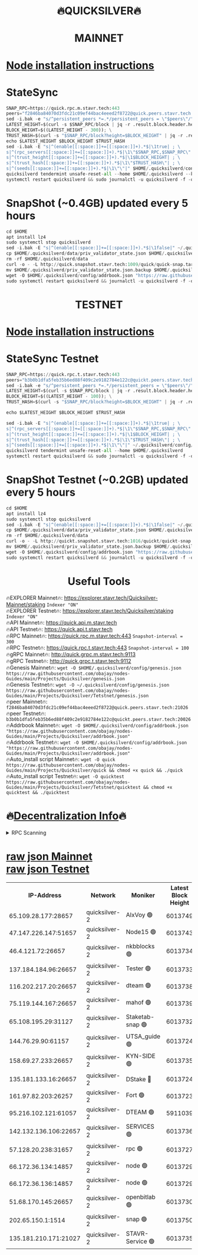 <h1 align="center"> 🔥QUICKSILVER🔥</h1>

<h1 align="center"> MAINNET</h1>

[Node installation instructions](https://github.com/obajay/nodes-Guides/tree/main/Projects/Quicksilver)
=

# StateSync
```python
SNAP_RPC=https://quick.rpc.m.stavr.tech:443
peers="f2846ba84070d3fdc21c09ef44bac4eeed2f8722@quick.peers.stavr.tech:21026"
sed -i.bak -e "s/^persistent_peers *=.*/persistent_peers = \"$peers\"/" $HOME/.quicksilverd/config/config.toml
LATEST_HEIGHT=$(curl -s $SNAP_RPC/block | jq -r .result.block.header.height); \
BLOCK_HEIGHT=$((LATEST_HEIGHT - 300)); \
TRUST_HASH=$(curl -s "$SNAP_RPC/block?height=$BLOCK_HEIGHT" | jq -r .result.block_id.hash)
echo $LATEST_HEIGHT $BLOCK_HEIGHT $TRUST_HASH
sed -i.bak -E "s|^(enable[[:space:]]+=[[:space:]]+).*$|\1true| ; \
s|^(rpc_servers[[:space:]]+=[[:space:]]+).*$|\1\"$SNAP_RPC,$SNAP_RPC\"| ; \
s|^(trust_height[[:space:]]+=[[:space:]]+).*$|\1$BLOCK_HEIGHT| ; \
s|^(trust_hash[[:space:]]+=[[:space:]]+).*$|\1\"$TRUST_HASH\"| ; \
s|^(seeds[[:space:]]+=[[:space:]]+).*$|\1\"\"|" $HOME/.quicksilverd/config/config.toml
quicksilverd tendermint unsafe-reset-all --home $HOME/.quicksilverd --keep-addr-book
systemctl restart quicksilverd && sudo journalctl -u quicksilverd -f -o cat
```

# SnapShot (~0.4GB) updated every 5 hours
```python
cd $HOME
apt install lz4
sudo systemctl stop quicksilverd
sed -i.bak -E "s|^(enable[[:space:]]+=[[:space:]]+).*$|\1false|" ~/.quicksilverd/config/config.toml
cp $HOME/.quicksilverd/data/priv_validator_state.json $HOME/.quicksilverd/priv_validator_state.json.backup
rm -rf $HOME/.quicksilverd/data
curl -o - -L http://quick.snapshot.stavr.tech:1009/quick/quick-snap.tar.lz4 | lz4 -c -d - | tar -x -C $HOME/.quicksilverd --strip-components 2
mv $HOME/.quicksilverd/priv_validator_state.json.backup $HOME/.quicksilverd/data/priv_validator_state.json
wget -O $HOME/.quicksilverd/config/addrbook.json "https://raw.githubusercontent.com/obajay/nodes-Guides/main/Projects/Quicksilver/addrbook.json"
sudo systemctl restart quicksilverd && journalctl -u quicksilverd -f -o cat
```

<h1 align="center"> TESTNET</h1>

[Node installation instructions](https://github.com/obajay/nodes-Guides/tree/main/Projects/Quicksilver/Tetstnet)
=

# StateSync Testnet
```python
SNAP_RPC=https://quick.rpc.t.stavr.tech:443
peers="b3b0b1dfa5feb35b6ed88f409c2e9182784e122c@quickt.peers.stavr.tech:20026"
sed -i.bak -e "s/^persistent_peers *=.*/persistent_peers = \"$peers\"/" $HOME/.quicksilverd/config/config.toml
LATEST_HEIGHT=$(curl -s $SNAP_RPC/block | jq -r .result.block.header.height); \
BLOCK_HEIGHT=$((LATEST_HEIGHT - 100)); \
TRUST_HASH=$(curl -s "$SNAP_RPC/block?height=$BLOCK_HEIGHT" | jq -r .result.block_id.hash)

echo $LATEST_HEIGHT $BLOCK_HEIGHT $TRUST_HASH

sed -i.bak -E "s|^(enable[[:space:]]+=[[:space:]]+).*$|\1true| ; \
s|^(rpc_servers[[:space:]]+=[[:space:]]+).*$|\1\"$SNAP_RPC,$SNAP_RPC\"| ; \
s|^(trust_height[[:space:]]+=[[:space:]]+).*$|\1$BLOCK_HEIGHT| ; \
s|^(trust_hash[[:space:]]+=[[:space:]]+).*$|\1\"$TRUST_HASH\"| ; \
s|^(seeds[[:space:]]+=[[:space:]]+).*$|\1\"\"|" ~/.quicksilverd/config/config.toml
quicksilverd tendermint unsafe-reset-all --home $HOME/.quicksilverd
systemctl restart quicksilverd && sudo journalctl -u quicksilverd -f -o cat

```

# SnapShot Testnet (~0.2GB) updated every 5 hours
```python
cd $HOME
apt install lz4
sudo systemctl stop quicksilverd
sed -i.bak -E "s|^(enable[[:space:]]+=[[:space:]]+).*$|\1false|" ~/.quicksilverd/config/config.toml
cp $HOME/.quicksilverd/data/priv_validator_state.json $HOME/.quicksilverd/priv_validator_state.json.backup
rm -rf $HOME/.quicksilverd/data
curl -o - -L http://quickt.snapshot.stavr.tech:1016/quickt/quickt-snap.tar.lz4 | lz4 -c -d - | tar -x -C $HOME/.quicksilverd --strip-components 2
mv $HOME/.quicksilverd/priv_validator_state.json.backup $HOME/.quicksilverd/data/priv_validator_state.json
wget -O $HOME/.quicksilverd/config/addrbook.json "https://raw.githubusercontent.com/obajay/nodes-Guides/main/Projects/Quicksilver/Tetstnet/addrbook.json"
sudo systemctl restart quicksilverd && journalctl -u quicksilverd -f -o cat
```
 <h1 align="center"> Useful Tools</h1>

🔥EXPLORER Mainnet🔥:        https://explorer.stavr.tech/Quicksilver-Mainnet/staking    `Indexer "ON"` \
🔥EXPLORER Testnet🔥:        https://explorer.stavr.tech/Quicksilver/staking	        `Indexer "ON"` \
🔥API Mainnet🔥: 			 https://quick.api.m.stavr.tech \
🔥API Testnet🔥: 			 https://quick.api.t.stavr.tech \
🔥RPC Mainnet🔥:             https://quick.rpc.m.stavr.tech:443              `Snapshot-interval = 300` \
🔥RPC Testnet🔥:             https://quick.rpc.t.stavr.tech:443              `Snapshot-interval = 100` \
🔥gRPC Mainnet🔥:                    http://quick.grpc.m.stavr.tech:9113 \
🔥gRPC Testnet🔥:                    http://quick.grpc.t.stavr.tech:9112 \
🔥Genesis Mainnet🔥: `wget -O $HOME/.quicksilverd/config/genesis.json https://raw.githubusercontent.com/obajay/nodes-Guides/main/Projects/Quicksilver/genesis.json` \
🔥Genesis Testnet🔥: `wget -O ~/.quicksilverd/config/genesis.json https://raw.githubusercontent.com/obajay/nodes-Guides/main/Projects/Quicksilver/Tetstnet/genesis.json` \
🔥peer Mainnet🔥:					 `f2846ba84070d3fdc21c09ef44bac4eeed2f8722@quick.peers.stavr.tech:21026` \
🔥peer Testnet🔥:					 `b3b0b1dfa5feb35b6ed88f409c2e9182784e122c@quickt.peers.stavr.tech:20026` \
🔥Addrbook Mainnet🔥:    ```wget -O $HOME/.quicksilverd/config/addrbook.json "https://raw.githubusercontent.com/obajay/nodes-Guides/main/Projects/Quicksilver/addrbook.json"``` \
🔥Addrbook Testnet🔥:    ```wget -O $HOME/.quicksilverd/config/addrbook.json "https://raw.githubusercontent.com/obajay/nodes-Guides/main/Projects/Quicksilver/addrbook.json"``` \
🔥Auto_install script Mainnet🔥: ```wget -O quick https://raw.githubusercontent.com/obajay/nodes-Guides/main/Projects/Quicksilver/quick && chmod +x quick && ./quick``` \
🔥Auto_install script Testnet🔥: ```wget -O quicktest https://raw.githubusercontent.com/obajay/nodes-Guides/main/Projects/Quicksilver/Tetstnet/quicktest && chmod +x quicktest && ./quicktest```

🔥[Decentralization Info](https://github.com/obajay/StateSync-snapshots/tree/main/Projects/Quicksilver/Decentralization)🔥
=

<details>
<summary>RPC Scanning</summary>

<h2 align="center"> We scan nodes in real time every 4 hours. And we provide the final result of RPC endpoints.
We cannot influence the operation of these nodes in any way. </h2>


```python
If Voting Power is higher than 0 --> then the Node is a validator of the network and may be subject to attack and be a potential threat to the chain.
```
```python
We marked such validators with a red symbol
```

</details>

[raw json Mainnet](https://rpc-check.quickm.stavr.tech/quickm/rpc-quickm-result.json) \
[raw json Testnet](https://github.com/obajay/StateSync-snapshots/tree/main/Projects/Quicksilver/Rpc-Check-Testnet)
=


<table><tr><th>IP-Address</th><th>Network</th><th>Moniker</th><th>Latest Block Height</th><th>Earliest Block Height</th><th>Catching Up</th><th>Tx Index</th><th>Voting Power</th><th>Scan Time</th></tr><tr><td>65.109.28.177:28657</td><td>quicksilver-2</td><td>AlxVoy 🟢</td><td>6013749</td><td>3562001</td><td>False</td><td>off</td><td>0</td><td>2024-02-17T18:53:24.216369176UTC</td></tr><tr><td>47.147.226.147:51657</td><td>quicksilver-2</td><td>Node15 🟢</td><td>6013743</td><td>5151648</td><td>False</td><td>off</td><td>0</td><td>2024-02-17T18:52:46.584937521UTC</td></tr><tr><td>46.4.121.72:26657</td><td>quicksilver-2</td><td>nkbblocks 🟢</td><td>6013734</td><td>5434601</td><td>False</td><td>on</td><td>0</td><td>2024-02-17T18:51:56.056597277UTC</td></tr><tr><td>137.184.184.96:26657</td><td>quicksilver-2</td><td>Tester 🟢</td><td>6013733</td><td>5550692</td><td>False</td><td>off</td><td>0</td><td>2024-02-17T18:51:49.462668904UTC</td></tr><tr><td>116.202.217.20:26657</td><td>quicksilver-2</td><td>dteam 🟢</td><td>6013738</td><td>5581001</td><td>False</td><td>on</td><td>0</td><td>2024-02-17T18:52:16.138307939UTC</td></tr><tr><td>75.119.144.167:26657</td><td>quicksilver-2</td><td>mahof 🟢</td><td>6013739</td><td>5654794</td><td>False</td><td>on</td><td>0</td><td>2024-02-17T18:52:28.886365121UTC</td></tr><tr><td>65.108.195.29:31127</td><td>quicksilver-2</td><td>Staketab-snap 🟢</td><td>6013732</td><td>5705001</td><td>False</td><td>off</td><td>0</td><td>2024-02-17T18:51:42.308130817UTC</td></tr><tr><td>144.76.29.90:61157</td><td>quicksilver-2</td><td>UTSA_guide 🟢</td><td>6013724</td><td>5743301</td><td>False</td><td>on</td><td>0</td><td>2024-02-17T18:50:56.069702474UTC</td></tr><tr><td>158.69.27.233:26657</td><td>quicksilver-2</td><td>KYN-SIDE 🟢</td><td>6013735</td><td>5799001</td><td>False</td><td>on</td><td>0</td><td>2024-02-17T18:52:00.778198490UTC</td></tr><tr><td>135.181.133.16:26657</td><td>quicksilver-2</td><td>DStake 🔴</td><td>6013724</td><td>5807001</td><td>False</td><td>on</td><td>154670</td><td>2024-02-17T18:50:55.490327126UTC</td></tr><tr><td>161.97.82.203:26257</td><td>quicksilver-2</td><td>Fort 🟢</td><td>6013723</td><td>5863421</td><td>False</td><td>on</td><td>0</td><td>2024-02-17T18:50:52.953593846UTC</td></tr><tr><td>95.216.102.121:61057</td><td>quicksilver-2</td><td>DTEAM 🟢</td><td>5911039</td><td>5911001</td><td>False</td><td>on</td><td>0</td><td>2024-02-17T18:51:17.242824452UTC</td></tr><tr><td>142.132.136.106:22657</td><td>quicksilver-2</td><td>SERVICES 🟢</td><td>6013736</td><td>5920001</td><td>False</td><td>on</td><td>0</td><td>2024-02-17T18:52:05.560734963UTC</td></tr><tr><td>57.128.20.238:31657</td><td>quicksilver-2</td><td>rpc 🟢</td><td>6013727</td><td>5940472</td><td>False</td><td>on</td><td>0</td><td>2024-02-17T18:51:16.864334993UTC</td></tr><tr><td>66.172.36.134:14857</td><td>quicksilver-2</td><td>node 🟢</td><td>6013729</td><td>5950756</td><td>False</td><td>on</td><td>0</td><td>2024-02-17T18:51:24.310259346UTC</td></tr><tr><td>66.172.36.136:14857</td><td>quicksilver-2</td><td>node 🟢</td><td>6013729</td><td>5950756</td><td>False</td><td>on</td><td>0</td><td>2024-02-17T18:51:25.108523058UTC</td></tr><tr><td>51.68.170.145:26657</td><td>quicksilver-2</td><td>openbitlab 🟢</td><td>6013730</td><td>5981220</td><td>False</td><td>on</td><td>0</td><td>2024-02-17T18:51:31.692278667UTC</td></tr><tr><td>202.65.150.1:1514</td><td>quicksilver-2</td><td>snap 🟢</td><td>6013750</td><td>6009485</td><td>False</td><td>on</td><td>0</td><td>2024-02-17T18:53:31.372370165UTC</td></tr><tr><td>135.181.210.171:21027</td><td>quicksilver-2</td><td>STAVR-Service 🟢</td><td>6013735</td><td>6010501</td><td>False</td><td>on</td><td>0</td><td>2024-02-17T18:52:01.165770308UTC</td></tr></table>
